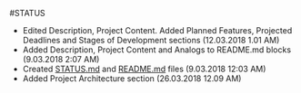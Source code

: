 #STATUS

* Edited Description, Project Content. Added Planned Features, Projected Deadlines 
and Stages of Development sections (12.03.2018 1.01 AM)
* Added Description, Project Content and Analogs to README.md blocks
(9.03.2018 2:07 AM)
* Created [STATUS.md](/STATUS.md) and [README.md](/README.md) files (9.03.2018 12:03 AM)
* Added Project Architecture section (26.03.2018 12.09 AM)